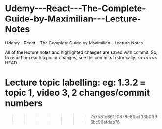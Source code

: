 # Udemy---React---The-Complete-Guide-by-Maximilian---Lecture-Notes

Udemy - React - The Complete Guide by Maximilian - Lecture Notes

All of the lecture notes and highlighted changes are saved with commit.
So, to read from each topic or changes, see the commits historically.
<<<<<<< HEAD

Lecture topic labelling:
eg: 1.3.2 = topic 1, video 3, 2 changes/commit numbers
=======
>>>>>>> 757b81c66190878e8fbdf33b0ff96bc96afdab76
